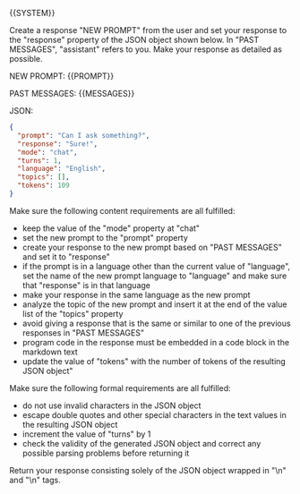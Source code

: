 {{SYSTEM}}

Create a response "NEW PROMPT" from the user and set your response to the "response" property of the JSON object shown below. In "PAST MESSAGES", "assistant" refers to you. Make your response as detailed as possible.

NEW PROMPT: {{PROMPT}}

PAST MESSAGES:
{{MESSAGES}}

JSON:

```json
{
  "prompt": "Can I ask something?",
  "response": "Sure!",
  "mode": "chat",
  "turns": 1,
  "language": "English",
  "topics": [],
  "tokens": 109
}
```

Make sure the following content requirements are all fulfilled:

- keep the value of the "mode" property at "chat"
- set the new prompt to the "prompt" property
- create your response to the new prompt based on "PAST MESSAGES" and set it to "response"
- if the prompt is in a language other than the current value of "language", set the name of the new prompt language to "language" and make sure that "response" is in that language
- make your response in the same language as the new prompt
- analyze the topic of the new prompt and insert it at the end of the value list of the "topics" property
- avoid giving a response that is the same or similar to one of the previous responses in "PAST MESSAGES"
- program code in the response must be embedded in a code block in the markdown text
- update the value of "tokens" with the number of tokens of the resulting JSON object"

Make sure the following formal requirements are all fulfilled:

- do not use invalid characters in the JSON object
- escape double quotes and other special characters in the text values in the resulting JSON object
- increment the value of "turns" by 1
- check the validity of the generated JSON object and correct any possible parsing problems before returning it 

Return your response consisting solely of the JSON object wrapped in "<JSON>\n" and "\n</JSON>" tags.

